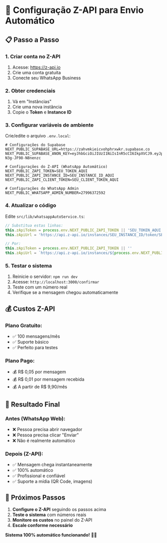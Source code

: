 # 🔧 Configuração Z-API para Envio Automático

## 📋 Passo a Passo

### 1. **Criar conta no Z-API**
1. Acesse: https://z-api.io
2. Crie uma conta gratuita
3. Conecte seu WhatsApp Business

### 2. **Obter credenciais**
1. Vá em "Instâncias"
2. Crie uma nova instância
3. Copie o **Token** e **Instance ID**

### 3. **Configurar variáveis de ambiente**
Crie/edite o arquivo `.env.local`:

```env
# Configurações do Supabase
NEXT_PUBLIC_SUPABASE_URL=https://zahvmkieicvohphrxwkr.supabase.co
NEXT_PUBLIC_SUPABASE_ANON_KEY=eyJhbGciOiJIUzI1NiIsInR5cCI6IkpXVCJ9.eyJpc3MiOiJzdXBhYmFzZSIsInJlZiI6InphaHZta2llaWN2b2hwaHJ4d2tyIiwicm9sZSI6ImFub24iLCJpYXQiOjE3NTgxNTcyMTgsImV4cCI6MjA3MzczMzIxOH0.5_6ozxN44GiOHi1fPydx6rXquo-N3g-JF98-N8nenzc

# Configurações do Z-API (WhatsApp Automático)
NEXT_PUBLIC_ZAPI_TOKEN=SEU_TOKEN_AQUI
NEXT_PUBLIC_ZAPI_INSTANCE_ID=SEU_INSTANCE_ID_AQUI
NEXT_PUBLIC_ZAPI_CLIENT_TOKEN=SEU_CLIENT_TOKEN_AQUI

# Configurações do WhatsApp Admin
NEXT_PUBLIC_WHATSAPP_ADMIN_NUMBER=27996372592
```

### 4. **Atualizar o código**
Edite `src/lib/whatsappAutoService.ts`:

```typescript
// Substitua estas linhas:
this.zApiToken = process.env.NEXT_PUBLIC_ZAPI_TOKEN || 'SEU_TOKEN_AQUI'
this.zApiUrl = 'https://api.z-api.io/instances/SEU_INSTANCE_ID/token/SEU_TOKEN/send-text'

// Por:
this.zApiToken = process.env.NEXT_PUBLIC_ZAPI_TOKEN || ''
this.zApiUrl = `https://api.z-api.io/instances/${process.env.NEXT_PUBLIC_ZAPI_INSTANCE_ID}/token/${this.zApiToken}/send-text`
```

### 5. **Testar o sistema**
1. Reinicie o servidor: `npm run dev`
2. Acesse: `http://localhost:3000/confirmar`
3. Teste com um número real
4. Verifique se a mensagem chegou automaticamente

## 💰 Custos Z-API

### **Plano Gratuito:**
- ✅ 100 mensagens/mês
- ✅ Suporte básico
- ✅ Perfeito para testes

### **Plano Pago:**
- 💰 R$ 0,05 por mensagem
- 💰 R$ 0,01 por mensagem recebida
- 💰 A partir de R$ 9,90/mês

## 🎯 Resultado Final

### **Antes (WhatsApp Web):**
- ❌ Pessoa precisa abrir navegador
- ❌ Pessoa precisa clicar "Enviar"
- ❌ Não é realmente automático

### **Depois (Z-API):**
- ✅ Mensagem chega instantaneamente
- ✅ 100% automático
- ✅ Profissional e confiável
- ✅ Suporte a mídia (QR Code, imagens)

## 🚀 Próximos Passos

1. **Configure o Z-API** seguindo os passos acima
2. **Teste o sistema** com números reais
3. **Monitore os custos** no painel do Z-API
4. **Escale conforme necessário**

**Sistema 100% automático funcionando!** 🎉✅
